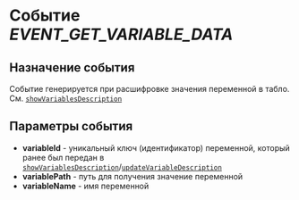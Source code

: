 # Событие *EVENT_GET_VARIABLE_DATA*

## Назначение события

Событие генерируется при расшифровке значения переменной в табло. См. [`showVariablesDescription`](show_var_description.md)

## Параметры события

* **variableId** - уникальный ключ (идентификатор) переменной, который ранее был передан в [`showVariablesDescription`](show_var_description.md)/[`updateVariableDescription`](upd_var_description.md)
* **variablePath** - путь для получения значение переменной
* **variableName** - имя переменной